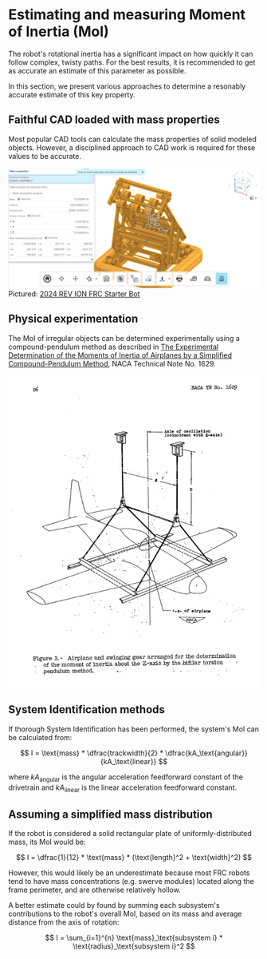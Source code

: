 # Estimating and measuring Moment of Inertia (MoI)

The robot's rotational inertia has a significant impact on how quickly it can follow complex, twisty paths. For the best results, it is recommended to get as accurate an estimate of this parameter as possible.

In this section, we present various approaches to determine a resonably accurate estimate of this key property.

## Faithful CAD loaded with mass properties

Most popular CAD tools can calculate the mass properties of solid modeled objects. However, a disciplined approach to CAD work is required for these values to be accurate. 

![REV-2024-starterBot-massProps](./media/REV-2024-starterBot-massProps.png)
Pictured: [2024 REV ION FRC Starter Bot](https://www.revrobotics.com/ion/frc-starter-bot-24/)

## Physical experimentation

The MoI of irregular objects can be determined experimentally using a compound-pendulum method as described in [The Experimental Determination of the Moments of Inertia of Airplanes by a Simplified Compound-Pendulum Method](https://ntrs.nasa.gov/citations/19930082299), NACA Technical Note No. 1629.

![NACA-TN-1629-figure3](./media/NACA-TN-1629-figure3.png)

## System Identification methods

If thorough System Identification has been performed, the system's MoI can be calculated from:

$$ I = \text{mass} * \dfrac{trackwidth}{2} * \dfrac{kA_\text{angular}}{kA_\text{linear}} $$

where $kA_\text{angular}$ is the angular acceleration feedforward constant of the drivetrain and $kA_\text{linear}$ is the linear acceleration feedforward constant.

## Assuming a simplified mass distribution

If the robot is considered a solid rectangular plate of uniformly-distributed mass, its MoI would be:

$$ I = \dfrac{1}{12} * \text{mass} * (\text{length}^2 + \text{width}^2) $$

However, this would likely be an underestimate because most FRC robots tend to have mass concentrations (e.g. swerve modules) located along the frame perimeter, and are otherwise relatively hollow.

A better estimate could by found by summing each subsystem's contributions to the robot's overall MoI, based on its mass and average distance from the axis of rotation:

$$ I = \sum_{i=1}^{n} \text{mass}_\text{subsystem i} * \text{radius}_\text{subsystem i}^2 $$


